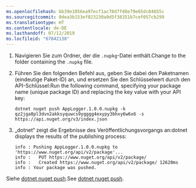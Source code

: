 ```yaml
---
ms.openlocfilehash: bb39e1056ea97ecf1ac70d7fd8e79e65dc04655c
ms.sourcegitcommit: 0dea3b153ef823230a9d5f38351b7cef057cb299
ms.translationtype: HT
ms.contentlocale: de-DE
ms.lasthandoff: 07/12/2019
ms.locfileid: "67842138"
---
```

1. <span data-ttu-id="036e7-101">Navigieren Sie zum Ordner, der die `.nupkg`-Datei enthält.</span><span class="sxs-lookup"><span data-stu-id="036e7-101">Change to the folder containing the `.nupkg` file.</span></span>

1. <span data-ttu-id="036e7-102">Führen Sie den folgenden Befehl aus, geben Sie dabei den Paketnamen (eindeutige Paket-ID) an, und ersetzen Sie den Schlüsselwert durch den API-Schlüssel:</span><span class="sxs-lookup"><span data-stu-id="036e7-102">Run the following command, specifying your package name (unique package ID) and replacing the key value with your API key:</span></span>

    ```cli
    dotnet nuget push AppLogger.1.0.0.nupkg -k qz2jga8pl3dvn2akksyquwcs9ygggg4exypy3bhxy6w6x6 -s https://api.nuget.org/v3/index.json
    ```

1. <span data-ttu-id="036e7-103">„dotnet“ zeigt die Ergebnisse des Veröffentlichungsvorgangs an:</span><span class="sxs-lookup"><span data-stu-id="036e7-103">dotnet displays the results of the publishing process:</span></span>

    ```output
    info : Pushing AppLogger.1.0.0.nupkg to 'https://www.nuget.org/api/v2/package'...
    info :   PUT https://www.nuget.org/api/v2/package/
    info :   Created https://www.nuget.org/api/v2/package/ 12620ms
    info : Your package was pushed.
    ```

<span data-ttu-id="036e7-104">Siehe [dotnet nuget push](/dotnet/core/tools/dotnet-nuget-push).</span><span class="sxs-lookup"><span data-stu-id="036e7-104">See [dotnet nuget push](/dotnet/core/tools/dotnet-nuget-push).</span></span>